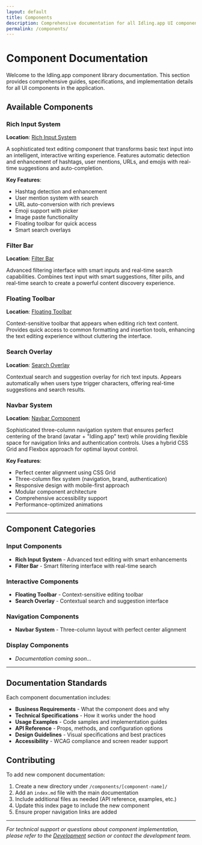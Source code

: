 ```yaml
---
layout: default
title: Components
description: Comprehensive documentation for all Idling.app UI components
permalink: /components/
---
```


# Component Documentation

Welcome to the Idling.app component library documentation. This section provides comprehensive guides, specifications, and implementation details for all UI components in the application.

## Available Components

### Rich Input System

**Location**: [Rich Input System](/components/rich-input-system/)

A sophisticated text editing component that transforms basic text input into an intelligent, interactive writing experience. Features automatic detection and enhancement of hashtags, user mentions, URLs, and emojis with real-time suggestions and auto-completion.

**Key Features**:

- Hashtag detection and enhancement
- User mention system with search
- URL auto-conversion with rich previews
- Emoji support with picker
- Image paste functionality
- Floating toolbar for quick access
- Smart search overlays

### Filter Bar

**Location**: [Filter Bar](/components/filter-bar/)

Advanced filtering interface with smart inputs and real-time search capabilities. Combines text input with smart suggestions, filter pills, and real-time search to create a powerful content discovery experience.

### Floating Toolbar

**Location**: [Floating Toolbar](/components/floating-toolbar/)

Context-sensitive toolbar that appears when editing rich text content. Provides quick access to common formatting and insertion tools, enhancing the text editing experience without cluttering the interface.

### Search Overlay

**Location**: [Search Overlay](/components/search-overlay/)

Contextual search and suggestion overlay for rich text inputs. Appears automatically when users type trigger characters, offering real-time suggestions and search results.

### Navbar System

**Location**: [Navbar Component](/components/navbar/)

Sophisticated three-column navigation system that ensures perfect centering of the brand (avatar + "Idling.app" text) while providing flexible space for navigation links and authentication controls. Uses a hybrid CSS Grid and Flexbox approach for optimal layout control.

**Key Features**:

- Perfect center alignment using CSS Grid
- Three-column flex system (navigation, brand, authentication)
- Responsive design with mobile-first approach
- Modular component architecture
- Comprehensive accessibility support
- Performance-optimized animations

---

## Component Categories

### Input Components

- **Rich Input System** - Advanced text editing with smart enhancements
- **Filter Bar** - Smart filtering interface with real-time search

### Interactive Components

- **Floating Toolbar** - Context-sensitive editing toolbar
- **Search Overlay** - Contextual search and suggestion interface

### Navigation Components

- **Navbar System** - Three-column layout with perfect center alignment

### Display Components

- _Documentation coming soon..._

---

## Documentation Standards

Each component documentation includes:

- **Business Requirements** - What the component does and why
- **Technical Specifications** - How it works under the hood
- **Usage Examples** - Code samples and implementation guides
- **API Reference** - Props, methods, and configuration options
- **Design Guidelines** - Visual specifications and best practices
- **Accessibility** - WCAG compliance and screen reader support

## Contributing

To add new component documentation:

1. Create a new directory under `/components/[component-name]/`
2. Add an `index.md` file with the main documentation
3. Include additional files as needed (API reference, examples, etc.)
4. Update this index page to include the new component
5. Ensure proper navigation links are added

---

_For technical support or questions about component implementation, please refer to the [Development](/development/) section or contact the development team._
